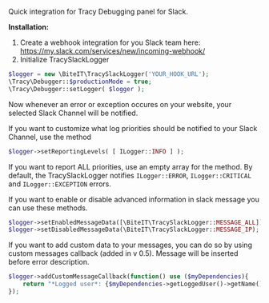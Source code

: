 Quick integration for Tracy Debugging panel for Slack.

**Installation:**
1. Create a webhook integration for you Slack team here: https://my.slack.com/services/new/incoming-webhook/
2. Initialize TracySlackLogger

```php
$logger = new \BiteIT\TracySlackLogger('YOUR_HOOK_URL');
\Tracy\Debugger::$productionMode = true;
\Tracy\Debugger::setLogger( $logger );
```

Now whenever an error or exception occures on your website, your selected Slack Channel will be notified.

If you want to customize what log priorities should be notified to your Slack Channel, use the method
```php
$logger->setReportingLevels( [ ILogger::INFO ] );
```

If you want to report ALL priorities, use an empty array for the method.
By default, the TracySlackLogger notifies `ILogger::ERROR`, `ILogger::CRITICAL` and `ILogger::EXCEPTION` errors. 

If you want to enable or disable advanced information in slack message you can use these methods.

```php
$logger->setEnabledMessageData([\BiteIT\TracySlackLogger::MESSAGE_ALL]);
$logger->setDisabledMessageData(\BiteIT\TracySlackLogger::MESSAGE_IP);
```

If you want to add custom data to your messages, you can do so by using custom messages callback (added in v 0.5).
Message will be inserted before error description.
```php
$logger->addCustomMessageCallback(function() use ($myDependencies){
    return "*Logged user*: {$myDependencies->getLoggedUser()->getName()}";
});
```
